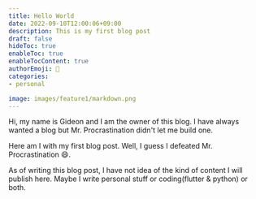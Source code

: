 ```yaml
---
title: Hello World
date: 2022-09-10T12:00:06+09:00
description: This is my first blog post
draft: false
hideToc: true
enableToc: true
enableTocContent: true
authorEmoji: 🤖
categories:
- personal

image: images/feature1/markdown.png
---
```


Hi, my name is Gideon and I am the owner of this blog. I have always wanted a blog but Mr. Procrastination didn't let me build one. 

Here am I with my first blog post. Well, I guess I defeated Mr. Procrastination 😄.

As of writing this blog post, I have not idea of the kind of content I will publish here. Maybe I write personal stuff or coding(flutter & python) or both.